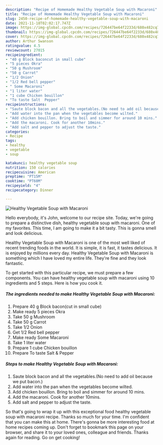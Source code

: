 ```yaml
---
description: "Recipe of Homemade Healthy Vegetable Soup with Macaroni"
title: "Recipe of Homemade Healthy Vegetable Soup with Macaroni"
slug: 2450-recipe-of-homemade-healthy-vegetable-soup-with-macaroni
date: 2021-11-18T02:02:17.747Z
image: https://img-global.cpcdn.com/recipes/726447be64f2233d/680x482cq70/healthy-vegetable-soup-with-macaroni-recipe-main-photo.jpg
thumbnail: https://img-global.cpcdn.com/recipes/726447be64f2233d/680x482cq70/healthy-vegetable-soup-with-macaroni-recipe-main-photo.jpg
cover: https://img-global.cpcdn.com/recipes/726447be64f2233d/680x482cq70/healthy-vegetable-soup-with-macaroni-recipe-main-photo.jpg
author: Arthur Swanson
ratingvalue: 4.5
reviewcount: 27015
recipeingredient:
- "40 g Block baconcut in small cube"
- "5 pieces Okra"
- "50 g Mushroom"
- "50 g Carrot"
- "1/2 Onion"
- "1/2 Red bell pepper"
- " Some Macaroni"
- "1 liter water"
- "1 cube Chicken bouillon"
- "To taste Salt  Pepper"
recipeinstructions:
- "Saute block bacon and all the vegetables.(No need to add oil because we put bacon.)"
- "Add water into the pan when the vegetables become wilted."
- "Add chicken bouillon. Bring to boil and simmer for around 10 mins."
- "Add the macaroni. Cook for another 10mins."
- "Add salt and pepper to adjust the taste."
categories:
- Recipe
tags:
- healthy
- vegetable
- soup

katakunci: healthy vegetable soup 
nutrition: 150 calories
recipecuisine: American
preptime: "PT15M"
cooktime: "PT60M"
recipeyield: "4"
recipecategory: Dinner

---
```



![Healthy Vegetable Soup with Macaroni](https://img-global.cpcdn.com/recipes/726447be64f2233d/680x482cq70/healthy-vegetable-soup-with-macaroni-recipe-main-photo.jpg)

Hello everybody, it's John, welcome to our recipe site. Today, we're going to prepare a distinctive dish, healthy vegetable soup with macaroni. One of my favorites. This time, I am going to make it a bit tasty. This is gonna smell and look delicious.

Healthy Vegetable Soup with Macaroni is one of the most well liked of recent trending foods in the world. It is simple, it is fast, it tastes delicious. It is enjoyed by millions every day. Healthy Vegetable Soup with Macaroni is something which I have loved my entire life. They're fine and they look fantastic.




To get started with this particular recipe, we must prepare a few components. You can have healthy vegetable soup with macaroni using 10 ingredients and 5 steps. Here is how you cook it.

<!--inarticleads1-->

##### The ingredients needed to make Healthy Vegetable Soup with Macaroni:

1. Prepare 40 g Block bacon(cut in small cube)
1. Make ready 5 pieces Okra
1. Take 50 g Mushroom
1. Take 50 g Carrot
1. Take 1/2 Onion
1. Get 1/2 Red bell pepper
1. Make ready  Some Macaroni
1. Take 1 liter water
1. Prepare 1 cube Chicken bouillon
1. Prepare To taste Salt &amp; Pepper




<!--inarticleads2-->

##### Steps to make Healthy Vegetable Soup with Macaroni:

1. Saute block bacon and all the vegetables.(No need to add oil because we put bacon.)
1. Add water into the pan when the vegetables become wilted.
1. Add chicken bouillon. Bring to boil and simmer for around 10 mins.
1. Add the macaroni. Cook for another 10mins.
1. Add salt and pepper to adjust the taste.




So that's going to wrap it up with this exceptional food healthy vegetable soup with macaroni recipe. Thanks so much for your time. I'm confident that you can make this at home. There's gonna be more interesting food at home recipes coming up. Don't forget to bookmark this page on your browser, and share it to your loved ones, colleague and friends. Thanks again for reading. Go on get cooking!
